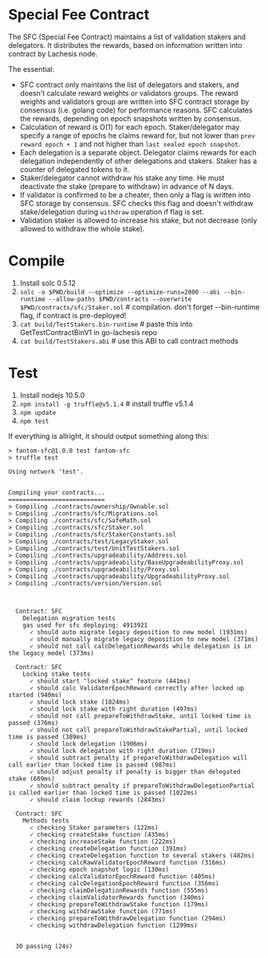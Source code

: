 # Special Fee Contract

The SFC (Special Fee Contract) maintains a list of validation stakers and delegators.
It distributes the rewards, based on information written into contract by Lachesis node.

The essential:
- SFC contract only maintains the list of delegators and stakers, and doesn’t calculate reward weights or validators groups. The reward weights and validators group are written into SFC contract storage by consensus (i.e. golang code) for performance reasons. SFC calculates the rewards, depending on epoch snapshots written by consensus.
- Calculation of reward is O(1) for each epoch. Staker/delegator may specify a range of epochs he claims reward for, but not lower than `prev reward epoch + 1` and not higher than `last sealed epoch snapshot`.
- Each delegation is a separate object. Delegator claims rewards for each delegation independently of other delegations and stakers. Staker has a counter of delegated tokens to it.
- Staker/delegator cannot withdraw his stake any time. He must deactivate the stake (prepare to withdraw) in advance of N days.
- If validator is confirmed to be a cheater, then only a flag is written into SFC storage by consensus. SFC checks this flag and doesn't withdraw stake/delegation during `withdraw` operation if flag is set.
- Validation staker is allowed to increase his stake, but not decrease (only allowed to withdraw the whole stake).

# Compile

1. Install solc 0.5.12
2. `solc -o $PWD/build --optimize --optimize-runs=2000 --abi --bin-runtime --allow-paths $PWD/contracts --overwrite $PWD/contracts/sfc/Staker.sol` # compilation. don't forget --bin-runtime flag, if contract is pre-deployed!
3. `cat build/TestStakers.bin-runtime` # paste this into GetTestContractBinV1 in go-lachesis repo
4. `cat build/TestStakers.abi` # use this ABI to call contract methods

# Test

1. Install nodejs 10.5.0
2. `npm install -g truffle@v5.1.4` # install truffle v5.1.4
3. `npm update`
4. `npm test`

If everything is allright, it should output something along this:
```
> fantom-sfc@1.0.0 test fantom-sfc
> truffle test

Using network 'test'.


Compiling your contracts...
===========================
> Compiling ./contracts/ownership/Ownable.sol
> Compiling ./contracts/sfc/Migrations.sol
> Compiling ./contracts/sfc/SafeMath.sol
> Compiling ./contracts/sfc/Staker.sol
> Compiling ./contracts/sfc/StakerConstants.sol
> Compiling ./contracts/test/LegacyStaker.sol
> Compiling ./contracts/test/UnitTestStakers.sol
> Compiling ./contracts/upgradeability/Address.sol
> Compiling ./contracts/upgradeability/BaseUpgradeabilityProxy.sol
> Compiling ./contracts/upgradeability/Proxy.sol
> Compiling ./contracts/upgradeability/UpgradeabilityProxy.sol
> Compiling ./contracts/version/Version.sol



  Contract: SFC
    Delegation migration tests
	gas used for sfc deploying: 4913921
      ✓ should auto migrate legacy deposition to new model (1931ms)
      ✓ should manually migrate legacy deposition to new model (371ms)
      ✓ should not call calcDelegationRewards while delegation is in the legacy model (373ms)

  Contract: SFC
    Locking stake tests
      ✓ should start "locked stake" feature (441ms)
      ✓ should calc ValidatorEpochReward correctly after locked up started (940ms)
      ✓ should lock stake (1824ms)
      ✓ should lock stake with right duration (497ms)
      ✓ should not call prepareToWithdrawStake, until locked time is passed (376ms)
      ✓ should not call prepareToWithdrawStakePartial, until locked time is passed (389ms)
      ✓ should lock delegation (1906ms)
      ✓ should lock delegation with right duration (719ms)
      ✓ should subtract penalty if prepareToWithdrawDelegation will call earlier than locked time is passed (987ms)
      ✓ should adjust penalty if penalty is bigger than delegated stake (609ms)
      ✓ should subtract penalty if prepareToWithdrawDelegationPartial is called earlier than locked time is passed (1022ms)
      ✓ should claim lockup rewards (2843ms)

  Contract: SFC
    Methods tests
      ✓ checking Staker parameters (122ms)
      ✓ checking createStake function (435ms)
      ✓ checking increaseStake function (222ms)
      ✓ checking createDelegation function (391ms)
      ✓ checking createDelegation function to several stakers (482ms)
      ✓ checking calcRawValidatorEpochReward function (316ms)
      ✓ checking epoch snapshot logic (130ms)
      ✓ checking calcValidatorEpochReward function (405ms)
      ✓ checking calcDelegationEpochReward function (356ms)
      ✓ checking claimDelegationRewards function (555ms)
      ✓ checking claimValidatorRewards function (340ms)
      ✓ checking prepareToWithdrawStake function (179ms)
      ✓ checking withdrawStake function (771ms)
      ✓ checking prepareToWithdrawDelegation function (294ms)
      ✓ checking withdrawDelegation function (1299ms)


  30 passing (24s)
```
